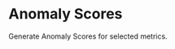 <!--
---
title: "Anomaly Scores"
custom_edit_url: https://github.com/andrewm4894/netdata/edit/master/collectors/python.d.plugin/anomaly_scores/README.md
---
-->

# Anomaly Scores

Generate Anomaly Scores for selected metrics. 